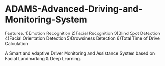 # ADAMS-Advanced-Driving-and-Monitoring-System
Features: 
1)Emotion Recognition 
2)Facial Recognition 
3)Blind Spot Detection 
4)Facial Orientation Detection 
5)Drowsiness Detection 
6)Total Time of Drive Calculation

A Smart and Adaptive Driver Monitoring and Assistance System based on Facial Landmarking & Deep Learning.
